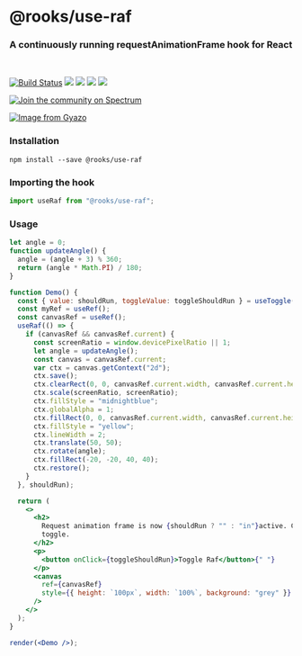 # @rooks/use-raf

### A continuously running requestAnimationFrame hook for React

<br/>

[![Build Status](https://travis-ci.org/imbhargav5/rooks.svg?branch=master)](https://travis-ci.org/imbhargav5/rooks) ![](https://img.shields.io/npm/v/@rooks/use-raf/latest.svg) ![](https://img.shields.io/npm/l/@rooks/use-raf.svg) ![](https://img.shields.io/npm/dt/@rooks/use-raf.svg) ![](https://img.shields.io/david/imbhargav5/rooks.svg?path=packages%2Fraf)

<a href="https://spectrum.chat/rooks"><img src="https://withspectrum.github.io/badge/badge.svg" alt="Join the community on Spectrum"/></a>

[![Image from Gyazo](https://i.gyazo.com/8c7393678112dc0cee575cbff570096d.gif)](https://gyazo.com/8c7393678112dc0cee575cbff570096d)

### Installation

```
npm install --save @rooks/use-raf
```

### Importing the hook

```javascript
import useRaf from "@rooks/use-raf";
```

### Usage

```jsx
let angle = 0;
function updateAngle() {
  angle = (angle + 3) % 360;
  return (angle * Math.PI) / 180;
}

function Demo() {
  const { value: shouldRun, toggleValue: toggleShouldRun } = useToggle(true);
  const myRef = useRef();
  const canvasRef = useRef();
  useRaf(() => {
    if (canvasRef && canvasRef.current) {
      const screenRatio = window.devicePixelRatio || 1;
      let angle = updateAngle();
      const canvas = canvasRef.current;
      var ctx = canvas.getContext("2d");
      ctx.save();
      ctx.clearRect(0, 0, canvasRef.current.width, canvasRef.current.height);
      ctx.scale(screenRatio, screenRatio);
      ctx.fillStyle = "midnightblue";
      ctx.globalAlpha = 1;
      ctx.fillRect(0, 0, canvasRef.current.width, canvasRef.current.height);
      ctx.fillStyle = "yellow";
      ctx.lineWidth = 2;
      ctx.translate(50, 50);
      ctx.rotate(angle);
      ctx.fillRect(-20, -20, 40, 40);
      ctx.restore();
    }
  }, shouldRun);

  return (
    <>
      <h2>
        Request animation frame is now {shouldRun ? "" : "in"}active. Click to
        toggle.
      </h2>
      <p>
        <button onClick={toggleShouldRun}>Toggle Raf</button>{" "}
      </p>
      <canvas
        ref={canvasRef}
        style={{ height: `100px`, width: `100%`, background: "grey" }}
      />
    </>
  );
}

render(<Demo />);
```
